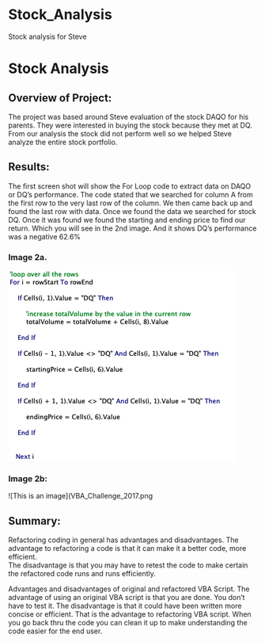 # Stock_Analysis
Stock analysis for Steve
# Stock Analysis

## Overview of Project:

The project was based around Steve evaluation of the stock DAQO for his parents.  They were interested in buying the stock because they met at DQ.  From our analysis the stock did not perform well so we helped Steve analyze the entire stock portfolio. 

## Results:

The first screen shot will show the For Loop code to extract data on DAQO or DQ’s performance.  The code stated that we searched for column A from the first row to the very last row of the column.  We then came back up and found the last row with data.  Once we found the data we searched for stock DQ.  Once it was found we found the starting and ending price to find our return.  Which you will see in the 2nd image.  And it shows DQ’s performance was a negative 62.6%

### Image 2a.
![This is an image](https://github.com/bradrobe/Stock_Analysis/blob/main/DQ%20Analysis%20Code.png)
 

### Image 2b:
![This is an image](VBA_Challenge_2017.png


  
## Summary:

Refactoring coding in general has advantages and disadvantages.  The advantage to refactoring a code is that it can make it a better code, more efficient.  
The disadvantage is that you may have to retest the code to make certain the refactored code runs and runs efficiently.

Advantages and disadvantages of original and refactored VBA Script.
The advantage of using an original VBA script is that you are done.  You don’t have to test it.  The disadvantage is that it could have been written more concise or efficient.  That is the advantage to refactoring VBA script.  When you go back thru the code you can clean it up to make understanding the code easier for the end user.
